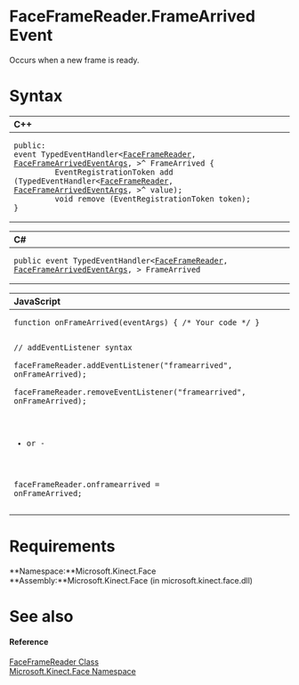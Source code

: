 FaceFrameReader.FrameArrived Event  
==================================  

Occurs when a new frame is ready.<span id="syntaxSection"></span>

Syntax  
======  

<table>
<colgroup>
<col width="100%" />
</colgroup>
<thead>
<tr class="header">
<th align="left">C++</th>
</tr>
</thead>
<tbody>
<tr class="odd">
<td align="left"><pre><code>public:  
event TypedEventHandler&lt;<a href="../../FaceFrameReader_Class.md">FaceFrameReader</a>, <a href="../../FaceFrameArrivedEventArgs.md">FaceFrameArrivedEventArgs</a>, &gt;^ FrameArrived {  
         EventRegistrationToken add (TypedEventHandler&lt;<a href="../../FaceFrameReader_Class.md">FaceFrameReader</a>, <a href="../../FaceFrameArrivedEventArgs.md">FaceFrameArrivedEventArgs</a>, &gt;^ value);  
         void remove (EventRegistrationToken token);  
}</code></pre></td>
</tr>
</tbody>
</table>

<table>
<colgroup>
<col width="100%" />
</colgroup>
<thead>
<tr class="header">
<th align="left">C#</th>
</tr>
</thead>
<tbody>
<tr class="odd">
<td align="left"><pre><code>public event TypedEventHandler&lt;<a href="../../FaceFrameReader_Class.md">FaceFrameReader</a>, <a href="../../FaceFrameArrivedEventArgs.md">FaceFrameArrivedEventArgs</a>, &gt; FrameArrived</code></pre></td>
</tr>
</tbody>
</table>

<table>
<colgroup>
<col width="100%" />
</colgroup>
<thead>
<tr class="header">
<th align="left">JavaScript</th>
</tr>
</thead>
<tbody>
<tr class="odd">
<td align="left"><pre><code>function onFrameArrived(eventArgs) { /* Your code */ }  

// addEventListener syntax  
faceFrameReader.addEventListener(&quot;framearrived&quot;, onFrameArrived);  
faceFrameReader.removeEventListener(&quot;framearrived&quot;, onFrameArrived);  

- or -  

faceFrameReader.onframearrived = onFrameArrived;</code></pre></td>
</tr>
</tbody>
</table>

<span id="requirements"></span>

Requirements  
============  

**Namespace:**Microsoft.Kinect.Face  
**Assembly:**Microsoft.Kinect.Face (in microsoft.kinect.face.dll)  

<span id="ID4EIB"></span>

See also  
========  

<span id="ID4EKB"></span>
#### Reference  

[FaceFrameReader Class](../../FaceFrameReader_Class.md)  
 [Microsoft.Kinect.Face Namespace](../../../Kinect.Face.md)  



<!--Please do not edit the data in the comment block below.-->
<!--
TOCTitle : FrameArrived Event
RLTitle : FaceFrameReader.FrameArrived Event
KeywordK : FrameArrived event
KeywordK : FaceFrameReader.FrameArrived event
KeywordF : Microsoft.Kinect.Face.FaceFrameReader.FrameArrived
KeywordF : FaceFrameReader.FrameArrived
KeywordF : FrameArrived
KeywordF : Microsoft.Kinect.Face.FaceFrameReader.FrameArrived
KeywordA : E:Microsoft.Kinect.Face.FaceFrameReader.FrameArrived
AssetID : E:Microsoft.Kinect.Face.FaceFrameReader.FrameArrived
Locale : en-us
CommunityContent : 1
APIType : Managed
APILocation : microsoft.kinect.face.dll
APIName : Microsoft.Kinect.Face.FaceFrameReader.FrameArrived
TargetOS : Windows
TopicType : kbSyntax
DevLang : VB
DevLang : CSharp
DevLang : JavaScript
DevLang : C++
DocSet : K4Wv2
ProjType : K4Wv2Proj
Technology : Kinect for Windows
Product : Kinect for Windows SDK v2
productversion : 20
-->
